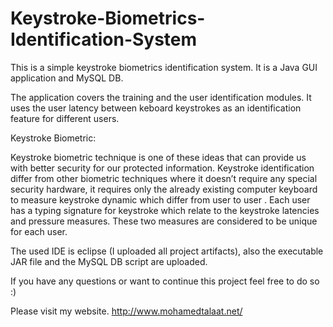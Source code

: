 # Keystroke-Biometrics-Identification-System
This is a simple keystroke biometrics identification system. It is a Java GUI application and MySQL DB. 

The application covers the training and the user identification modules. It uses the user latency between keboard keystrokes as an identification feature for different users.


Keystroke Biometric:

Keystroke biometric technique is one of these ideas that can provide us with better security for our protected information. Keystroke identification differ from other biometric techniques where it doesn’t require any special security hardware, it requires only the already existing computer keyboard to measure keystroke dynamic which differ from user to user . Each user has a typing signature for keystroke which relate to the keystroke latencies and pressure measures. These two measures are considered to be unique for each user.


The used IDE is eclipse (I uploaded all project artifacts), also the executable JAR file and the MySQL DB script are uploaded.

If you have any questions or want to continue this project feel free to do so :)

Please visit my website. http://www.mohamedtalaat.net/
